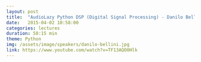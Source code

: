 ```yaml
---
layout: post
title:  "AudioLazy Python DSP (Digital Signal Processing) - Danilo Bellini"
date:   2015-04-02 10:58:00
categories: lectures
duration: 58:15 min
theme: Python
img: /assets/image/speakers/danilo-bellini.jpg
link: https://www.youtube.com/watch?v=TF13AQO0Hlk
---
```

